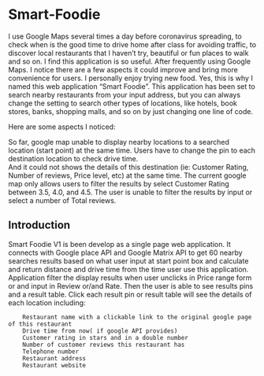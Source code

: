# Smart-Foodie

I use Google Maps several times a day before coronavirus spreading, to check when is the good time to drive home after class for avoiding traffic, to discover local restaurants that I haven’t try, beautiful or fun places to walk and so on. I find this application is so useful. After frequently using Google Maps. I notice there are a few aspects it could improve and bring more convenience for users. I personally enjoy trying new food. Yes, this is why I named this web application “Smart Foodie”. This application has been set to search nearby restaurants from your input address, but you can always change the setting to search other types of locations, like hotels, book stores, banks, shopping malls, and so on by just changing one line of code.

Here are some aspects I noticed:

So far, google map unable to display nearby locations to a searched location (start point) at the same time. Users have to change the pin to each destination location to check drive time.  
And it could not shows the details of this destination (ie: Customer Rating, Number of reviews, Price level, etc) at the same time.
The current google map only allows users to filter the results by select Customer Rating between 3.5, 4.0, and 4.5.
The user is unable to filter the results by input or select a number of Total reviews.


## Introduction

Smart Foodie V1 is been develop as a single page web application. It connects with Google place API and Google Matrix API to get 60 nearby searches results based on what user input at start point box and calculate and return distance and drive time from the time user use this application.
Application filter the display results when user unclicks in Price range form or and input in Review or/and Rate. Then the user is able to see results pins and a result table. 
Click each result pin or result table will see the details of each location including:
```
    Restaurant name with a clickable link to the original google page of this restaurant
    Drive time from now( if google API provides)
    Customer rating in stars and in a double number
    Number of customer reviews this restaurant has
    Telephone number
    Restaurant address
    Restaurant website
```
  

